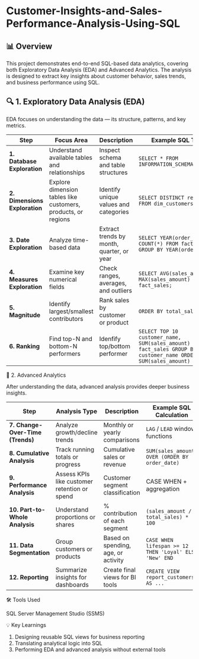 # Customer-Insights-and-Sales-Performance-Analysis-Using-SQL

## 📊 Overview<br>

This project demonstrates end-to-end SQL-based data analytics, covering both Exploratory Data Analysis (EDA) and Advanced Analytics. The analysis is designed to extract key insights about customer behavior, sales trends, and business performance using SQL.

## 🔍 1. Exploratory Data Analysis (EDA)<br>

EDA focuses on understanding the data — its structure, patterns, and key metrics.

| Step                          | Focus Area                                                    | Description                                                                                                              | Example SQL Task                                                               |
| ----------------------------- | ------------------------------------------------------------- | ------------------------------------------------------------------------------------------------------------------------ | ------------------------------------------------------------------------------ |
| **1. Database Exploration**   | Understand available tables and relationships                 | Inspect schema and table structures                                                                                      | `SELECT * FROM INFORMATION_SCHEMA.TABLES;`                                     |
| **2. Dimensions Exploration** | Explore dimension tables like customers, products, or regions | Identify unique values and categories                                                                                    | `SELECT DISTINCT region FROM dim_customers;`                                   |
| **3. Date Exploration**       | Analyze time-based data                                       | Extract trends by month, quarter, or year                                                                                | `SELECT YEAR(order_date), COUNT(*) FROM fact_sales GROUP BY YEAR(order_date);` |
| **4. Measures Exploration**   | Examine key numerical fields                                  | Check ranges, averages, and outliers                                                                                     | `SELECT AVG(sales_amount), MAX(sales_amount) FROM fact_sales;`                 |
| **5. Magnitude**              | Identify largest/smallest contributors                        | Rank sales by customer or product                                                                                        | `ORDER BY total_sales DESC;`                                                   |
| **6. Ranking**                | Find top-N and bottom-N performers                            | Idenfify top/bottom performer                                                                                            | `SELECT TOP 10 customer_name, SUM(sales_amount) FROM fact_sales GROUP BY customer_name ORDER BY SUM(sales_amount) DESC;`                                                                                     |

🚀 2. Advanced Analytics<br>

After understanding the data, advanced analysis provides deeper business insights.

| Step                             | Analysis Type                                | Description                         | Example SQL Calculation                                |
| -------------------------------- | -------------------------------------------- | ----------------------------------- | ------------------------------------------------------ |
| **7. Change-Over-Time (Trends)** | Analyze growth/decline trends                | Monthly or yearly comparisons       | `LAG` / `LEAD` window functions                        |
| **8. Cumulative Analysis**       | Track running totals or progress             | Cumulative sales or revenue         | `SUM(sales_amount) OVER (ORDER BY order_date)`         |
| **9. Performance Analysis**      | Assess KPIs like customer retention or spend | Customer segment classification     | CASE WHEN + aggregation                                |
| **10. Part-to-Whole Analysis**   | Understand proportions or shares             | % contribution of each segment      | `(sales_amount / total_sales) * 100`                   |
| **11. Data Segmentation**        | Group customers or products                  | Based on spending, age, or activity | `CASE WHEN lifespan >= 12 THEN 'Loyal' ELSE 'New' END` |
| **12. Reporting**                | Summarize insights for dashboards            | Create final views for BI tools     | `CREATE VIEW report_customers AS ...`                  |

🛠️ Tools Used<br>

SQL Server Management Studio (SSMS)

💡 Key Learnings<br>

1. Designing reusable SQL views for business reporting<br>
2. Translating analytical logic into SQL<br>
3. Performing EDA and advanced analysis without external tools

